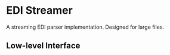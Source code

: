 # EDI Streamer

A streaming EDI parser implementation. Designed for large files.

## Low-level Interface